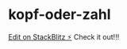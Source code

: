 # kopf-oder-zahl

[Edit on StackBlitz ⚡️](https://stackblitz.com/edit/kopf-oder-zahl) Check it out!!!
